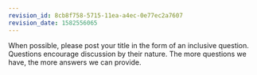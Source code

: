 ```yaml
---
revision_id: 8cb8f758-5715-11ea-a4ec-0e77ec2a7607
revision_date: 1582556065
---
```


When possible, please post your title in the form of an inclusive question. Questions encourage discussion by their nature. The more questions we have, the more answers we can provide.